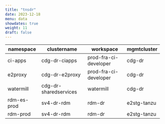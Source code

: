 ```yaml
---
title: "tnsdr"
date: 2023-12-18
menu: data
showdates: true
weight: 11
draft: false
---
```

<!--more-->
| namespace   | clustername           | workspace             | mgmtcluster |
| ----------- | --------------------- | --------------------- | ----------- |
| ci-apps     | cdg-dr-ciapps         | prod-fra-ci-developer | cdg-dr      |
| e2proxy     | cdg-dr-e2proxy        | prod-fra-ci-developer | cdg-dr      |
| watermill   | cdg-dr-sharedservices | watermill             | cdg-dr      |
| rdm-es-prod | sv4-dr-rdm            | rdm-dr                | e2stg-tanzu |
| rdm-prod    | sv4-dr-rdm            | rdm-dr                | e2stg-tanzu |
